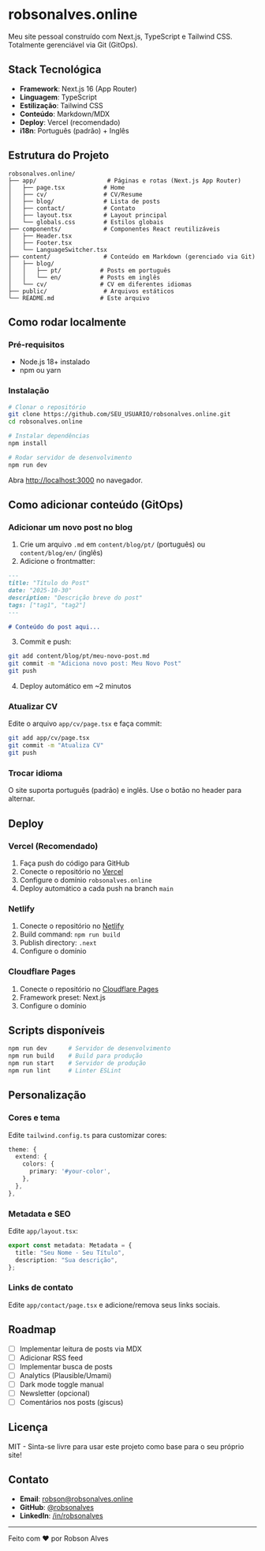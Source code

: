 # robsonalves.online

Meu site pessoal construído com Next.js, TypeScript e Tailwind CSS. Totalmente gerenciável via Git (GitOps).

## Stack Tecnológica

- **Framework**: Next.js 16 (App Router)
- **Linguagem**: TypeScript
- **Estilização**: Tailwind CSS
- **Conteúdo**: Markdown/MDX
- **Deploy**: Vercel (recomendado)
- **i18n**: Português (padrão) + Inglês

## Estrutura do Projeto

```
robsonalves.online/
├── app/                    # Páginas e rotas (Next.js App Router)
│   ├── page.tsx           # Home
│   ├── cv/                # CV/Resume
│   ├── blog/              # Lista de posts
│   ├── contact/           # Contato
│   ├── layout.tsx         # Layout principal
│   └── globals.css        # Estilos globais
├── components/            # Componentes React reutilizáveis
│   ├── Header.tsx
│   ├── Footer.tsx
│   └── LanguageSwitcher.tsx
├── content/               # Conteúdo em Markdown (gerenciado via Git)
│   ├── blog/
│   │   ├── pt/           # Posts em português
│   │   └── en/           # Posts em inglês
│   └── cv/               # CV em diferentes idiomas
├── public/                # Arquivos estáticos
└── README.md             # Este arquivo
```

## Como rodar localmente

### Pré-requisitos

- Node.js 18+ instalado
- npm ou yarn

### Instalação

```bash
# Clonar o repositório
git clone https://github.com/SEU_USUARIO/robsonalves.online.git
cd robsonalves.online

# Instalar dependências
npm install

# Rodar servidor de desenvolvimento
npm run dev
```

Abra [http://localhost:3000](http://localhost:3000) no navegador.

## Como adicionar conteúdo (GitOps)

### Adicionar um novo post no blog

1. Crie um arquivo `.md` em `content/blog/pt/` (português) ou `content/blog/en/` (inglês)
2. Adicione o frontmatter:

```markdown
---
title: "Título do Post"
date: "2025-10-30"
description: "Descrição breve do post"
tags: ["tag1", "tag2"]
---

# Conteúdo do post aqui...
```

3. Commit e push:

```bash
git add content/blog/pt/meu-novo-post.md
git commit -m "Adiciona novo post: Meu Novo Post"
git push
```

4. Deploy automático em ~2 minutos

### Atualizar CV

Edite o arquivo `app/cv/page.tsx` e faça commit:

```bash
git add app/cv/page.tsx
git commit -m "Atualiza CV"
git push
```

### Trocar idioma

O site suporta português (padrão) e inglês. Use o botão no header para alternar.

## Deploy

### Vercel (Recomendado)

1. Faça push do código para GitHub
2. Conecte o repositório no [Vercel](https://vercel.com)
3. Configure o domínio `robsonalves.online`
4. Deploy automático a cada push na branch `main`

### Netlify

1. Conecte o repositório no [Netlify](https://netlify.com)
2. Build command: `npm run build`
3. Publish directory: `.next`
4. Configure o domínio

### Cloudflare Pages

1. Conecte o repositório no [Cloudflare Pages](https://pages.cloudflare.com)
2. Framework preset: Next.js
3. Configure o domínio

## Scripts disponíveis

```bash
npm run dev      # Servidor de desenvolvimento
npm run build    # Build para produção
npm run start    # Servidor de produção
npm run lint     # Linter ESLint
```

## Personalização

### Cores e tema

Edite `tailwind.config.ts` para customizar cores:

```typescript
theme: {
  extend: {
    colors: {
      primary: '#your-color',
    },
  },
},
```

### Metadata e SEO

Edite `app/layout.tsx`:

```typescript
export const metadata: Metadata = {
  title: "Seu Nome - Seu Título",
  description: "Sua descrição",
};
```

### Links de contato

Edite `app/contact/page.tsx` e adicione/remova seus links sociais.

## Roadmap

- [ ] Implementar leitura de posts via MDX
- [ ] Adicionar RSS feed
- [ ] Implementar busca de posts
- [ ] Analytics (Plausible/Umami)
- [ ] Dark mode toggle manual
- [ ] Newsletter (opcional)
- [ ] Comentários nos posts (giscus)

## Licença

MIT - Sinta-se livre para usar este projeto como base para o seu próprio site!

## Contato

- **Email**: robson@robsonalves.online
- **GitHub**: [@robsonalves](https://github.com/robsonalves)
- **LinkedIn**: [/in/robsonalves](https://linkedin.com/in/robsonalves)

---

Feito com ❤️ por Robson Alves
